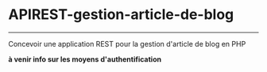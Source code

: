 # APIREST-gestion-article-de-blog

---

Concevoir une application REST pour la gestion d'article de blog en PHP

__à venir info sur les moyens d'authentification__


